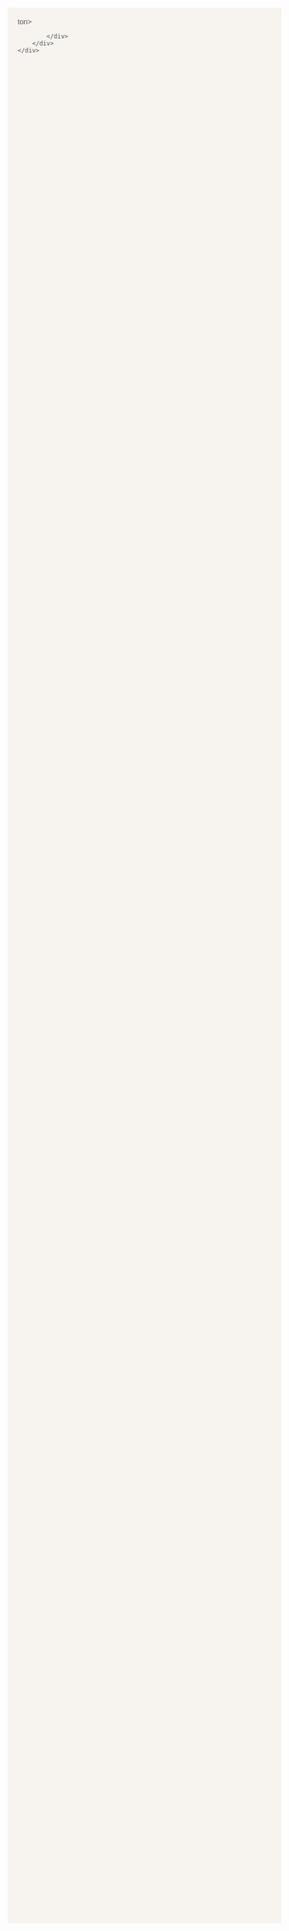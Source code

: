 <!DOCTYPE html>
<html lang="en">
<head>
    <meta charset="UTF-8">
    <meta name="viewport" content="width=device-width, initial-scale=5.0">
    <title>Giftbox Customization</title>
    <style>
        body {
            font-family: 'Poppins', sans-serif;
            margin: 0;
            padding: 0;
            background-color: #f7f4ef;
            color: #4f4f4f;
        }

        header {
            background-color: #eff5ef;
            padding: 20px;
            text-align: center;
            box-shadow: 0px 2px 4px rgba(0, 0, 0, 0.1);
        }

        .container {
            display: flex;
            margin: 20px auto;
            max-width: 1500px;
            padding: 0 20px;
        }

        .filters {
            flex: 1;
            margin-right: 30px;
            padding: 20px;
            background-color: #f7f4ef;
            border-radius: 8px;
            box-shadow: 0px 4px 8px rgba(0, 0, 0, 0.1);
        }

        .filters h3 {
            color: #8c6e3d;
        }

        .filters label {
            display: block;
            margin-bottom: 30px;
        }

        .filters select {
            width: 100%;
            padding: 20px;
            border-radius: 18px;
            border: 3px solid #ddd;
        }

        .filters .delete-filters {
            margin-top: 20px;
            text-align: center;
        }

        .filters .delete-filters button {
            background-color:  #d5852b;
            color: #fff;
            border: none;
            padding: 10px 20px;
            border-radius: 5px;
            cursor: pointer;
        }

        .main-content {
            flex: 3;
        }

        .products {
            display: grid;
            grid-template-columns: repeat(auto-fit, minmax(400px, 1fr));
            gap: 25px;
        }

        .product-item {
            display: flex;
            align-items: center;
            margin: 20px;
        }

        .product-item img {
            max-width: 200px;
            height: auto;
            margin-right: 20px;
            box-shadow: 0px 4px 8px rgba(0, 0, 0, 0.1);
            border-radius: 5px;
            transition: transform 0.2s ease-in-out;
        }

        .product-item img:hover {
            transform: scale(1.30);
        }

        .ai-tool {
            margin: 20px 0;
        }

        .ai-tool textarea {
            width: 100%;
            padding: 10px;
            border: 1px solid #ddd;
            border-radius: 5px;
            margin-bottom: 10px;
        }

        .ai-tool button {
            background-color: #d5852b;
            color: #fff;
            border: none;
            padding: 10px 20px;
            border-radius: 5px;
            cursor: pointer;
        }

        .ai-generated {
            display: flex;
            flex-direction: column;
            align-items: center;
            margin-top: 20px;
        }

        .ai-generated h4 {
            margin-bottom: 20px;
            font-size: 24px;
            color: #de951d;
        }

        .ai-generated .giftbox-items {
            display: flex;
            justify-content: center;
            gap: 25px; /* 1cm gap */
            margin: 0 auto;
        }

        .ai-generated .giftbox-item {
            text-align: center;
            display: flex;
            flex-direction: column;
            align-items: center;
        }

        .ai-generated .giftbox-item img {
            max-width: 120px; /* Standard image width */
            height: 120px; /* Standard image height */
            box-shadow: 0px 4px 8px rgba(0, 0, 0, 0.1);
            border-radius: 5px;
            object-fit: cover;
        }

        .design-options {
            display: flex;
            flex-direction: column;
        }

        .design-options label {
            margin-bottom: 15px;
        }

        .design-options select {
            width: 100%;
            padding: 10px;
            border-radius: 5px;
            border: 1px solid #ddd;
        }

        .personalize {
            display: flex;
            flex-direction: column;
            gap: 10px;
        }

        .personalize label {
            margin-bottom: 15px;
        }

        .personalize select, .personalize textarea {
            width: 100%;
            padding: 10px;
            border-radius: 5px;
            border: 1px solid #ddd;
        }

        .final-product {
            margin-top: 30px;
            text-align: center;
            background-color: #eff5ef;
            padding: 20px;
            border-radius: 8px;
            box-shadow: 0px 4px 8px rgba(0, 0, 0, 0.1);
        }

        .final-product img {
            max-width: 300px;
            height: auto;
            margin-bottom: 15px;
            border-radius: 5px;
        }

        .final-product p {
            font-size: 20px;
            color: #6e4c1e;
        }

        .price-slider {
            display: flex;
            align-items: center;
            margin-top: 20px;
        }

        .price-slider input[type="number"] {
            width: 80px;
            padding: 5px;
            font-size: 16px;
            border: 1px solid #ddd;
            border-radius: 5px;
            text-align: center;
        }

        .price-slider span {
            margin: 0 5px;
            font-size: 16px;
        }

        .discount-section {
            margin-top: 20px;
        }

        .discount-section input[type="text"] {
            padding: 8px;
            margin-right: 10px;
        }
    </style>
</head>
<body>

<header>
    <h1>Box It Yourself!</h1>
    <p>Your configurator for individual gift boxes</p>
</header>

<div class="container">
    <div class="filters">
        <h3>Filters</h3>
        <label>Occasion:
            <select>
                <option>All</option>
                <option>Birthday</option>
                <option>Anniversary</option>
                <option>Christmas</option>
                <option>Thank You</option>
                <option>Recovery Cheer-Up</option>
                <option>Birth</option>
                <option>Marriage</option>
            </select>
        </label>

        <!-- Updated Price Slider -->
        <div class="price-slider">
            <label for="min-price">Price Range:</label>
            <input type="number" id="min-price" name="min-price" value="10" min="10" max="100" step="1">
            <span>-</span>
            <input type="number" id="max-price" name="max-price" value="50" min="10" max="100" step="1">
            <span>€</span>
        </div>

        <label>Product Types:
            <select>
                <option>All</option>
                <option>Snacks</option>
                <option>Technique Tools</option>
                <option>Sports</option>
                <option>Clothes</option>
                <option>Drinks</option>
            </select>
        </label>

        <label>Ingredients:
            <select>
                <option>All</option>
                <option>Vegan</option>
                <option>Alcohol Free</option>
                <option>High Protein</option>
                <option>Low Sugar</option>
            </select>
        </label>

        <div class="delete-filters">
            <button>Delete All Filters</button>

        </div>
    </div>

    <div class="main-content">
        <div class="ai-tool">
            <h3>Use AI and create a box with your own ideas</h3>
            <textarea rows="3" placeholder="Describe your ideal gift box..."></textarea>
            <button>Create with AI</button>
            <div class="ai-generated">
                <h3>Best Sellers in Gift Boxes</h3>
                <div class="giftbox-items">
                    <div class="giftbox-item">
                        <img src="images/romantic-evening-set.jpg" alt="Romantic Evening Set">
<img 
    src="images/sample.jpg" 
    alt="Giftbox Image" 
    style="max-width: 150px; height: 150px; box-shadow: 0px 4px 8px rgba(0, 0, 0, 0.1); border-radius: 5px; object-fit: cover; transition: transform 0.3s ease-in-out;" 
    onmouseover="this.style.transform='scale(1.3)'" 
    onmouseout="this.style.transform='scale(1)'"
>
                        <p>Romantic Evening Set</p>
                    </div>
                    <div class="giftbox-item">
                        <img src="images/relaxation-spa-kit.jpg" alt="Relaxation & Spa Kit">
                        <p>Relaxation & Spa Kit</p>
                    </div>
                    <div class="giftbox-item">
                        <img src="images/gourmet-treats.jpg" alt="Gourmet Treats Selection">
                        <p>Gourmet Treats Selection</p>
                    </div>
                </div>
            </div>
        </div>

        <!-- Step 1 -->
        <div class="step">
            <h2>Step 1: Choose Your Products</h2>
            <div class="products">
                <div class="product-item">
                    <img src="images/chocolate-gift.jpg" alt="Chocolate Gift Set">
                    <p>Chocolate Gift Set</p>
                </div>
                <div class="product-item">
                    <img src="images/luxury-candle.jpg" alt="Luxury Candle">
                    <p>Luxury Candle</p>
                </div>
                <div class="product-item">
                    <img src="images/gourmet-snacks.jpg" alt="Gourmet Snacks">
                    <p>Gourmet Snacks</p>
                </div>
                <div class="product-item">
                    <img src="images/tea-selection.jpg" alt="Tea Selection">
                    <p>Tea Selection</p>
                </div>
            </div>
        </div>

         <!DOCTYPE html>
<html lang="fa">
<head>
    <meta charset="UTF-8">
    <meta name="viewport" content="width=device-width, initial-scale=1.0">
    <title>Design Your Package</title>
    <style>
        /* استایل برای نوع بسته‌بندی */
        .package-options {
            display: flex;
            gap: 150px;
            margin-bottom: 20px;
        }

        .option {
            text-align: center;
            cursor: pointer;
        }

        .option img {
            width: 150px;
            height: 150px;
            border-radius: 100px;
            object-fit: cover;
        }

        .option p {
            margin-top: 15px;
            font-weight: bold;
        }

        .preview img {
            max-width: 200px;
            border-radius: 5px;
        }



        /* استایل کلی صفحه */
        body {
            font-family: Arial, sans-serif;
            direction: ltr;
            text-align: left;
            margin: 100;
            padding: 20px;
            background-color: #f7f4ef;
        }

        h2 {
            color: #333;
        }

        label {
            display: block;
            margin-bottom: 8px;
            margin-top: 15px;
            font-weight: bold;
        }

        select {
            width: 200px;
            padding: 8px;
            margin-bottom: 15px;
        }
    </style>
</head>
<body>

    <!-- Step 2 -->
    <div class="design-options">
        <h2>Step 2: Design Your Package</h2>

        <!-- انتخاب رنگ بسته -->
        <label for="color-choice">Color:</label>
        <select id="color-choice">
            <option value="red">Red</option>
            <option value="blue">Blue</option>
            <option value="green">Green</option>
            <option value="gold">Gold</option>
            <option value="silver">Silver</option>
        </select>

        <!-- انتخاب نوع بسته‌بندی به صورت تصاویر -->
        <label>Package Type:</label>
        <div class="package-options">
            <!-- گزینه Box -->
            <div class="option" onclick="setPackageType('box')">
                <img id="box-image" src="images/box.jpg" alt="Box">
                <p>Box</p>
            </div>

            <!-- گزینه Bag -->
            <div class="option" onclick="setPackageType('bag')">
                <img id="bag-image" src="images/bag.jpg" alt="Bag">
                <p>Bag</p>
            </div>

            <!-- گزینه Basket -->
            <div class="option" onclick="setPackageType('basket')">
                <img id="basket-image" src="images/basket.jpg" alt="Basket">
                <p>Basket</p>
            </div>
        </div>

        <!-- انتخاب طرح -->
        <label for="design-style">Design:</label>
        <select id="design-style">
            <option value="minimal">Minimal</option>
            <option value="floral">Floral</option>
            <option value="modern">Modern</option>
            <option value="festive">Festive</option>
        </select>

        <!-- پیش‌نمایش بسته -->
        <div class="preview">
            <h3>Package Preview</h3>
            <img id="package-preview" src="images/default-package.jpg" alt="Package Preview">
        </div>
    </div>

    <script>
        // تغییر نوع بسته‌بندی با کلیک روی هر یک از تصاویر
        function setPackageType(type) {
            let imageSrc = '';

            // انتخاب تصویر مربوط به هر نوع بسته
            switch (type) {
                case 'box':
                    imageSrc = 'images/box.jpg'; // تصویر مربوط به Box
                    break;
                case 'bag':
                    imageSrc = 'images/bag.jpg'; // تصویر مربوط به Bag
                    break;
                case 'basket':
                    imageSrc = 'images/basket.jpg'; // تصویر مربوط به Basket
                    break;
                default:
                    imageSrc = 'images/default-package.jpg'; // پیش‌فرض
            }

            // به روز رسانی تصویر پیش‌نمایش
            const packagePreview = document.getElementById('package-preview');
            packagePreview.src = imageSrc;
        }

        // تغییر پیش‌نمایش رنگ بسته
        const colorChoice = document.getElementById('color-choice');
        colorChoice.addEventListener('change', (e) => {
            const selectedColor = e.target.value;
            const packagePreview = document.getElementById('package-preview');
            packagePreview.src = `images/package-${selectedColor}.jpg`;
        });

        // تغییر طرح بسته
        const designStyle = document.getElementById('design-style');
        designStyle.addEventListener('change', (e) => {
            const selectedStyle = e.target.value;
            const packagePreview = document.getElementById('package-preview');
            packagePreview.src = `images/package-${selectedStyle}.jpg`;
        });

        // آپلود تصویر دلخواه
        const customDesignInput = document.getElementById('custom-design');
        customDesignInput.addEventListener('change', (e) => {
            const file = e.target.files[0];
            if (file) {
                const reader = new FileReader();
                reader.onload = (event) => {
                    const packagePreview = document.getElementById('package-preview');
                    packagePreview.src = event.target.result;
                };
                reader.readAsDataURL(file);
            }
        });
    </script>
</body>
</html>

        <!-- Step 3 -->
        <div class="step">
            <h2>Step 3: Personalize Your Gift</h2>
            <div class="personalize">
                <label>Choose a Card:
                    <select>
                        <option>Birthday</option>
                        <option>Thank You</option>
                        <option>Anniversary</option>
                    </select>
                </label>

                <label>Add a Message:
                    <textarea rows="4" placeholder="Write your message here..."></textarea>
                </label>
            </div>
        </div>

        <!-- Final Product Section -->
        <div class="step">
            <h2>Giftbox Preview</h2>
            <div class="summary">
                <p>Products:</p>
                <ul>
                    <li>Chocolate Gift Set</li>
                    <li>Luxury Candle</li>
                </ul>
                <p>Personalization:</p>
                <ul>
                    <li>Card: Thank You</li>
                    <li>Message: "You're amazing!"</li>
                </ul>
            </div>

            <div class="final-product">
                <h2>Your Final Product</h2>
                <img src="images/image1.jpg" alt="New Image">
                <p>Your carefully curated giftbox with all the personalized touches.</p>
            </div>

            <div class="discount-section">
    <label>Do you have a discount code?</label>
    <input type="text" placeholder="Enter code here">
    <button class="apply-discount">Apply Discount</button>
</div>

<p class="total-price">Total Price: €50</p>

<div class="buttons">
    <button>Add to Cart</button>
    <button>Order Now</button>
</div>

<style>
    .apply-discount {
        background-color: #d5852b;
        color: white;
        border: none;
        padding: 12px 30px;
        border-radius: 5px;
        font-size: 16px;
        cursor: pointer;
        transition: background-color 0.3s;
    }

    .apply-discount:hover {
        background-color: #f1a14c;
    }

    .buttons button {
        padding: 12px 25px;
        border-radius: 5px;
        cursor: pointer;
        background-color: #d5852b;
        color: white;
        border: none;
        transition: background-color 0.3s;
    }

    .buttons button:hover {
        background-color: #f1a14c;
    }
</style>ton>
            </div>
        </div>
    </div>
</div>

</body>
</html>


